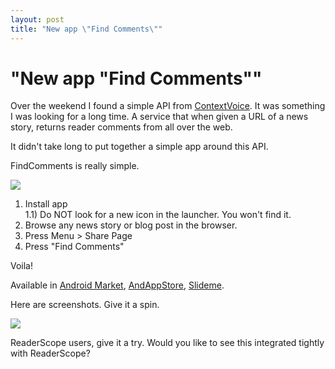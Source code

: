 ```yaml
---
layout: post
title: "New app \"Find Comments\""
---
```

"New app \"Find Comments\""
===
Over the weekend I found a simple API from [ContextVoice][0]. It was something I was looking for a long time. A service that when given a URL of a news story, returns reader comments from all over the web.  
  
It didn't take long to put together a simple app around this API.  

  
FindComments is really simple.  

[![](http://2.bp.blogspot.com/_W6UcJjyXr24/S6CH7nG5VsI/AAAAAAAADnQ/ibX7k8IC4t4/s320/icon.png)][1]  
1) Install app  
1.1) Do NOT look for a new icon in the launcher. You won't find it.  
2) Browse any news story or blog post in the browser.  
3) Press Menu \> Share Page  
4) Press "Find Comments"  
  
Voila!  
  
Available in [Android Market][2], [AndAppStore][3], [Slideme][4].  
  
Here are screenshots. Give it a spin.  
  

[![](http://1.bp.blogspot.com/_W6UcJjyXr24/S6CHVxVrGSI/AAAAAAAADnI/i06h6tOiLf4/s640/fcomm-full.png)][5]  
  
ReaderScope users, give it a try. Would you like to see this integrated tightly with ReaderScope?

[0]: http://contextvoice.com/
[1]: http://2.bp.blogspot.com/_W6UcJjyXr24/S6CH7nG5VsI/AAAAAAAADnQ/ibX7k8IC4t4/s1600-h/icon.png
[2]: market://search/?q=pname:com.altcanvas.findcomments
[3]: http://andappstore.com/AndroidApplications/apps/FindComments
[4]: http://slideme.org/application/find-comments
[5]: http://1.bp.blogspot.com/_W6UcJjyXr24/S6CHVxVrGSI/AAAAAAAADnI/i06h6tOiLf4/s1600-h/fcomm-full.png
